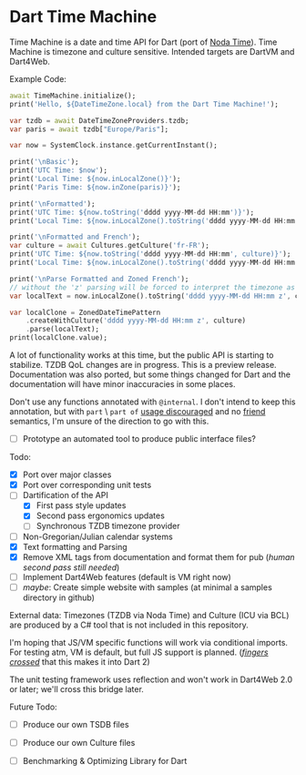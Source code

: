 # Dart Time Machine

Time Machine is a date and time API for Dart (port of [Noda Time](https://www.nodatime.org)).
Time Machine is timezone and culture sensitive. Intended targets are DartVM and Dart4Web.

Example Code:

```dart
await TimeMachine.initialize();
print('Hello, ${DateTimeZone.local} from the Dart Time Machine!');

var tzdb = await DateTimeZoneProviders.tzdb;
var paris = await tzdb["Europe/Paris"];

var now = SystemClock.instance.getCurrentInstant();

print('\nBasic');
print('UTC Time: $now');
print('Local Time: ${now.inLocalZone()}');
print('Paris Time: ${now.inZone(paris)}');

print('\nFormatted');
print('UTC Time: ${now.toString('dddd yyyy-MM-dd HH:mm')}');
print('Local Time: ${now.inLocalZone().toString('dddd yyyy-MM-dd HH:mm')}');

print('\nFormatted and French');
var culture = await Cultures.getCulture('fr-FR');
print('UTC Time: ${now.toString('dddd yyyy-MM-dd HH:mm', culture)}');
print('Local Time: ${now.inLocalZone().toString('dddd yyyy-MM-dd HH:mm', culture)}');

print('\nParse Formatted and Zoned French');
// without the 'z' parsing will be forced to interpret the timezone as UTC
var localText = now.inLocalZone().toString('dddd yyyy-MM-dd HH:mm z', culture);

var localClone = ZonedDateTimePattern
    .createWithCulture('dddd yyyy-MM-dd HH:mm z', culture)
    .parse(localText);
print(localClone.value);
```

A lot of functionality works at this time, but the public API is starting to stabilize. TZDB QoL 
changes are in progress. This is a preview release. Documentation was also ported,
but some things changed for Dart and the documentation will have minor inaccuracies in some places.

Don't use any functions annotated with `@internal`. I don't intend to keep this annotation, but with
`part` \ `part of` [usage discouraged](https://www.dartlang.org/guides/libraries/create-library-packages#organizing-a-library-package)
and no [friend](https://github.com/dart-lang/sdk/issues/22841) semantics, I'm unsure of the direction to go with this.
 - [ ] Prototype an automated tool to produce public interface files?

Todo:
 - [x] Port over major classes
 - [x] Port over corresponding unit tests
 - [ ] Dartification of the API
   - [X] First pass style updates
   - [X] Second pass ergonomics updates
   - [ ] Synchronous TZDB timezone provider
 - [ ] Non-Gregorian/Julian calendar systems
 - [X] Text formatting and Parsing
 - [X] Remove XML tags from documentation and format them for pub (*human second pass still needed*)
 - [ ] Implement Dart4Web features (default is VM right now)
 - [ ] *maybe*: Create simple website with samples (at minimal a samples directory in github)

External data: Timezones (TZDB via Noda Time) and Culture (ICU via BCL) are produced by a C# tool that is not included in this repository.

I'm hoping that JS/VM specific functions will work via conditional imports. For testing atm, VM is default, but full JS
support is planned. 
([*fingers crossed*](https://github.com/dart-lang/sdk/issues/24581) that this makes it into Dart 2)

The unit testing framework uses reflection and won't work in Dart4Web 2.0 
or later; we'll cross this bridge later.

Future Todo:
 - [ ] Produce our own TSDB files
 - [ ] Produce our own Culture files
 - [ ] Benchmarking & Optimizing Library for Dart

